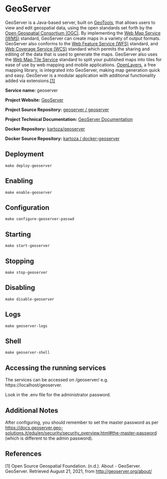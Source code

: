 # GeoServer

GeoServer is a Java-based server, built on [GeoTools](https://geotools.org/),  that allows users to view and edit geospatial data, using the open standards set forth by the [Open Geospatial Consortium (OGC)](http://www.opengeospatial.org/). By implementing the [Web Map Service (WMS)](https://www.ogc.org/standards/wms) standard, GeoServer can create maps in a variety of output formats. GeoServer also conforms to the [Web Feature Service (WFS)](https://www.ogc.org/standards/wfs) standard, and [Web Coverage Service (WCS)](https://www.ogc.org/standards/wcs) standard which permits the sharing and editing of the data that is used to generate the maps. GeoServer also uses the [Web Map Tile Service](https://www.ogc.org/standards/wmts) standard to split your published maps into tiles for ease of use by web mapping and mobile applications.  [OpenLayers](https://openlayers.org/), a free mapping library, is integrated into GeoServer, making map generation quick and easy. GeoServer is a modular application with additional functionality added via extensions.[[1]](#1)

**Service name:** geoserver

**Project Website:** [GeoServer](http://geoserver.org/)

**Project Source Repository:** [geoserver / geoserver](https://github.com/geoserver/geoserver)

**Project Technical Documentation:** [GeoServer Documentation](https://docs.geoserver.org/)

**Docker Repository:** [kartoza/geoserver](https://hub.docker.com/r/kartoza/geoserver)

**Docker Source Repository:** [kartoza / docker-geoserver](https://github.com/kartoza/docker-geoserver)

## Deployment

```
make deploy-geoserver
```

## Enabling

```
make enable-geoserver
```

## Configuration

```
make configure-geoserver-passwd
```

## Starting 

```
make start-geoserver
```

## Stopping 

```
make stop-geoserver
```

## Disabling

```
make disable-geoserver
```

## Logs

```
make geoserver-logs
```

## Shell 

```
make geoserver-shell
```

## Accessing the running services

The services can be accessed on /geoserver/ e.g. https://localhost/geoserver.

Look in the .env file for the administrator password.


## Additional Notes

After configuring, you should remember to set the master password as per
https://docs.geoserver.geo-solutions.it/edu/en/security/security_overview.html#the-master-password
(which is different to the admin password).

## References

<a id="1">[1]</a> Open Source Geospatial Foundation. (n.d.). About - GeoServer. GeoServer. Retrieved August 21, 2021, from http://geoserver.org/about/
